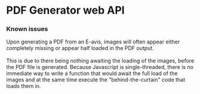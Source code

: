 # PDF Generator web API

### Known issues
Upon generating a PDF from an E-avis, images will often appear either completely missing or appear half loaded in the PDF output.
<br>
<br>
This is due to there being nothing awaiting the loading of the images, before the PDF file is generated. 
Because Javascript is single-threaded, there is no immediate way to write a function that would await the full load of the images and at the same time execute the "behind-the-curtain" code that loads them in.
<br>
<br>

